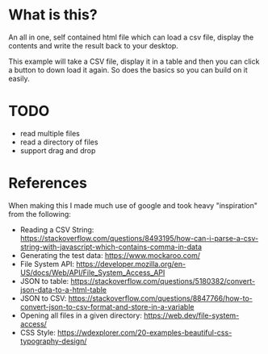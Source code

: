 # What is this?
An all in one, self contained html file which can load a csv file, display the contents and write the result back to your desktop.

This example will take a CSV file, display it in a table and then you can click a button to down load it again. So does the basics so you can build on it easily.

# TODO
 - read multiple files
 - read a directory of files
 - support drag and drop

# References
When making this I made much use of google and took heavy "inspiration" from the following:
 - Reading a CSV String: https://stackoverflow.com/questions/8493195/how-can-i-parse-a-csv-string-with-javascript-which-contains-comma-in-data
 - Generating the test data: https://www.mockaroo.com/
 - File System API: https://developer.mozilla.org/en-US/docs/Web/API/File_System_Access_API
 - JSON to table: https://stackoverflow.com/questions/5180382/convert-json-data-to-a-html-table
 - JSON to CSV: https://stackoverflow.com/questions/8847766/how-to-convert-json-to-csv-format-and-store-in-a-variable
 - Opening all files in a given directory: https://web.dev/file-system-access/
 - CSS Style: https://wdexplorer.com/20-examples-beautiful-css-typography-design/